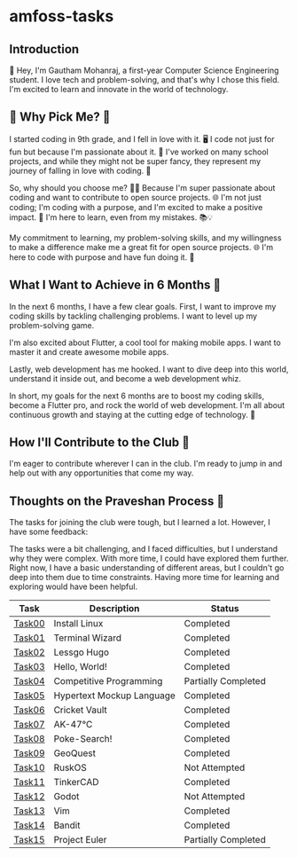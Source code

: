 # amfoss-tasks

## Introduction

👋 Hey, I'm Gautham Mohanraj, a first-year Computer Science Engineering student. I love tech and problem-solving, and that's why I chose this field. I'm excited to learn and innovate in the world of technology.

## 🤔 Why Pick Me? 🚀

I started coding in 9th grade, and I fell in love with it. 🖥️ I code not just for fun but because I'm passionate about it. 🌟 I've worked on many school projects, and while they might not be super fancy, they represent my journey of falling in love with coding. 🧩

So, why should you choose me? 🤷‍♂️ Because I'm super passionate about coding and want to contribute to open source projects. 🌐 I'm not just coding; I'm coding with a purpose, and I'm excited to make a positive impact. 🤝 I'm here to learn, even from my mistakes. 📚💡

My commitment to learning, my problem-solving skills, and my willingness to make a difference make me a great fit for open source projects. 🌐 I'm here to code with purpose and have fun doing it. 🚀

## What I Want to Achieve in 6 Months 🌟

In the next 6 months, I have a few clear goals. First, I want to improve my coding skills by tackling challenging problems. I want to level up my problem-solving game.

I'm also excited about Flutter, a cool tool for making mobile apps. I want to master it and create awesome mobile apps.

Lastly, web development has me hooked. I want to dive deep into this world, understand it inside out, and become a web development whiz.

In short, my goals for the next 6 months are to boost my coding skills, become a Flutter pro, and rock the world of web development. I'm all about continuous growth and staying at the cutting edge of technology. 🚀

## How I'll Contribute to the Club 🤝

I'm eager to contribute wherever I can in the club. I'm ready to jump in and help out with any opportunities that come my way.

## Thoughts on the Praveshan Process 🤔

The tasks for joining the club were tough, but I learned a lot. However, I have some feedback:

The tasks were a bit challenging, and I faced difficulties, but I understand why they were complex. With more time, I could have explored them further. Right now, I have a basic understanding of different areas, but I couldn't go deep into them due to time constraints. Having more time for learning and exploring would have been helpful.

| Task | Description | Status |
| ---- | ----------- | ------ |
| [Task00](https://github.com/angrezichatterbox/amfoss-tasks/tree/main/task00) | Install Linux | Completed |
| [Task01](https://github.com/angrezichatterbox/amfoss-tasks/tree/main/task01)| Terminal Wizard | Completed |
| [Task02](https://github.com/angrezichatterbox/amfoss-tasks/tree/main/task02) | Lessgo Hugo | Completed |
| [Task03](https://github.com/angrezichatterbox/amfoss-tasks/tree/main/task03)| Hello, World! | Completed |
| [Task04](https://github.com/angrezichatterbox/amfoss-tasks/tree/main/task04) | Competitive Programming | Partially Completed |
|[Task05](https://github.com/angrezichatterbox/amfoss-tasks/tree/main/task05)| Hypertext Mockup Language | Completed |
| [Task06](https://github.com/angrezichatterbox/amfoss-tasks/tree/main/task06) | Cricket Vault | Completed |
|[Task07](https://github.com/angrezichatterbox/amfoss-tasks/tree/main/task07) | AK-47℃ | Completed |
| [Task08](https://github.com/angrezichatterbox/amfoss-tasks/tree/main/task08) | Poke-Search! | Completed |
|[Task09](https://github.com/angrezichatterbox/amfoss-tasks/tree/main/task09) | GeoQuest | Completed |
| [Task10](https://github.com/angrezichatterbox/amfoss-tasks) | RuskOS | Not Attempted |
| [Task11](https://github.com/angrezichatterbox/amfoss-tasks/tree/main/task11) | TinkerCAD | Completed |
|[Task12](https://github.com/angrezichatterbox/amfoss-tasks)| Godot | Not Attempted |
| [Task13](https://github.com/angrezichatterbox/amfoss-tasks/tree/main/task13)| Vim | Completed |
| [Task14](https://github.com/angrezichatterbox/amfoss-tasks/tree/main/task14)| Bandit | Completed |
|[Task15](https://github.com/angrezichatterbox/amfoss-tasks/tree/main/task15) | Project Euler | Partially Completed |
